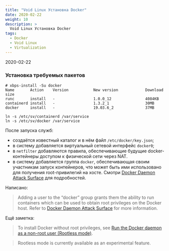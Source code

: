 ```yaml
---
title: "Void Linux Установка Docker"
date: 2020-02-22
weight: 10
description: >
  Void Linux Установка Docker
tags:
  - Docker
  - Void Linux
  - Virtualization
---
```


2020-02-22

### Установка требуемых пакетов
```
# xbps-install -Su docker
Name       Action    Version           New version            Download size
runc       install   -                 1.0.0_12               4084KB
containerd install   -                 1.3.2_1                30MB
docker     install   -                 19.03.6_2              37MB
```

```
ln -s /etc/sv/containerd /var/service
ln -s /etc/sv/docker /var/service
```

После запуска служб:
- создаётся известный каталог и в нём файл `/etc/docker/key.json`;
- в систему добавляется виртуальный сетевой интерфейс `docker0`;
- в `netfilter` добавляются правила, обеспечивающие будущие docker-контейнеры доступом к физической сети через NAT.
- в систему добавляется группа `docker`, обеспечивающая своим участникам запуск контейнеров, что может быть ими использовано для получения root-привилегий на хосте. Смотри [Docker Daemon Attack Surface](https://docs.docker.com/engine/security/security/#docker-daemon-attack-surface) для подробностей.

Написано:
> Adding a user to the “docker” group grants them the ability to run containers which can be used to obtain root privileges on the Docker host. Refer to [Docker Daemon Attack Surface](https://docs.docker.com/engine/security/security/#docker-daemon-attack-surface) for more information.

Ещё заметка:
> To install Docker without root privileges, see [Run the Docker daemon as a non-root user (Rootless mode)](https://docs.docker.com/engine/security/rootless/).

> Rootless mode is currently available as an experimental feature.
